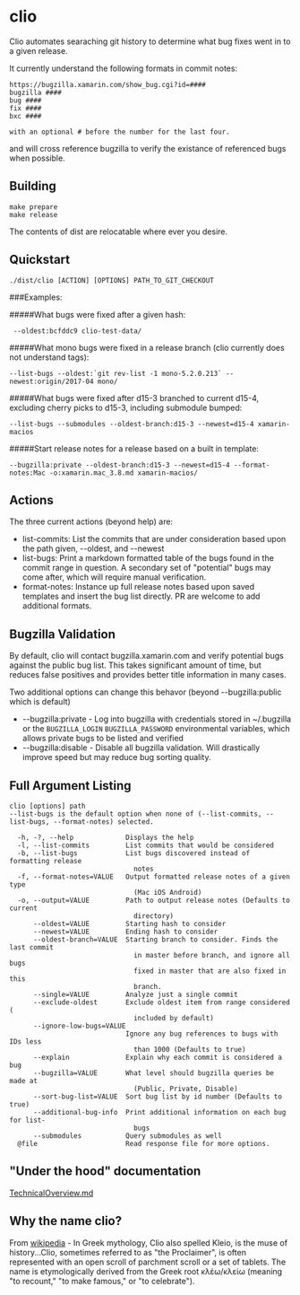 # clio

Clio automates searaching git history to determine what bug fixes went in to a given release.

It currently understand the following formats in commit notes:

```
https://bugzilla.xamarin.com/show_bug.cgi?id=####
bugzilla ####
bug ####
fix ####
bxc ####

with an optional # before the number for the last four.
```

and will cross reference bugzilla to verify the existance of referenced bugs when possible.

## Building

```
make prepare
make release
```

The contents of dist are relocatable where ever you desire.

## Quickstart

```
./dist/clio [ACTION] [OPTIONS] PATH_TO_GIT_CHECKOUT
```

###Examples:

#####What bugs were fixed after a given hash:

``` --oldest:bcfddc9 clio-test-data/```

#####What mono bugs were fixed in a release branch (clio currently does not understand tags):

```--list-bugs --oldest:`git rev-list -1 mono-5.2.0.213` --newest:origin/2017-04 mono/```

#####What bugs were fixed after d15-3 branched to current d15-4, excluding cherry picks to d15-3, including submodule bumped:

```--list-bugs --submodules --oldest-branch:d15-3 --newest=d15-4 xamarin-macios```

#####Start release notes for a release based on a built in template:

```--bugzilla:private --oldest-branch:d15-3 --newest=d15-4 --format-notes:Mac -o:xamarin.mac_3.8.md xamarin-macios/```


## Actions

The three current actions (beyond help) are:

- list-commits: List the commits that are under consideration based upon the path given, --oldest, and --newest
- list-bugs: Print a markdown formatted table of the bugs found in the commit range in question. A secondary set of "potential" bugs may come after, which will require manual verification.
- format-notes: Instance up full release notes based upon saved templates and insert the bug list directly. PR are welcome to add additional formats.

## Bugzilla Validation

By default, clio will contact bugzilla.xamarin.com and verify potential bugs against the public bug list. This takes significant amount of time, but reduces false positives and provides better title information in many cases.

Two additional options can change this behavor (beyond --bugzilla:public which is default)

- --bugzilla:private - Log into bugzilla with credentials stored in ~/.bugzilla or the ```BUGZILLA_LOGIN``` ```BUGZILLA_PASSWORD``` environmental variables, which allows private bugs to be listed and verified
- --bugzilla:disable - Disable all bugzilla validation. Will drastically improve speed but may reduce bug sorting quality.


## Full Argument Listing

```
clio [options] path
--list-bugs is the default option when none of (--list-commits, --list-bugs, --format-notes) selected.

  -h, -?, --help             Displays the help
  -l, --list-commits         List commits that would be considered
  -b, --list-bugs            List bugs discovered instead of formatting release
                               notes
  -f, --format-notes=VALUE   Output formatted release notes of a given type    
                               (Mac iOS Android)
  -o, --output=VALUE         Path to output release notes (Defaults to current
                               directory)
      --oldest=VALUE         Starting hash to consider
      --newest=VALUE         Ending hash to consider
      --oldest-branch=VALUE  Starting branch to consider. Finds the last commit
                               in master before branch, and ignore all bugs
                               fixed in master that are also fixed in this
                               branch.
      --single=VALUE         Analyze just a single commit
      --exclude-oldest       Exclude oldest item from range considered (
                               included by default)
      --ignore-low-bugs=VALUE
                             Ignore any bug references to bugs with IDs less
                               than 1000 (Defaults to true)
      --explain              Explain why each commit is considered a bug
      --bugzilla=VALUE       What level should bugzilla queries be made at     
                               (Public, Private, Disable)
      --sort-bug-list=VALUE  Sort bug list by id number (Defaults to true)
      --additional-bug-info  Print additional information on each bug for list-
                               bugs
      --submodules           Query submodules as well
  @file                      Read response file for more options.
```

## "Under the hood" documentation

[TechnicalOverview.md](docs/TechnicalOverview.md)

## Why the name clio?

From [wikipedia](https://en.wikipedia.org/wiki/Clio) - In Greek mythology, Clio also spelled Kleio, is the muse of history...Clio, sometimes referred to as "the Proclaimer", is often represented with an open scroll of parchment scroll or a set of tablets. The name is etymologically derived from the Greek root κλέω/κλείω (meaning "to recount," "to make famous," or "to celebrate").
